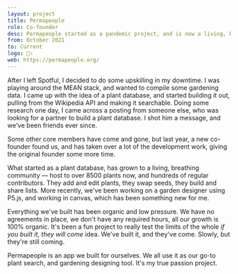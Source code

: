 ```yaml
---
layout: project
title: Permapeople
role: Co-founder
desc: Permapeople started as a pandemic project, and is now a living, breathing community
from: October 2021
to: Current
logo: 🌱✌️
web: https://permapeople.org/
---
```


After I left Spotful, I decided to do some upskilling in my downtime. I was playing around the MEAN stack, and wanted to compile some gardening data. I came up with the idea of a plant database, and started building it out, pulling from the Wikipedia API and making it searchable. Doing some research one day, I came across a posting from someone else, who was looking for a partner to build a plant database. I shot him a message, and we've been friends ever since.

Some other core members have come and gone, but last year, a new co-founder found us, and has taken over a lot of the development work, giving the original founder some more time.

What started as a plant database, has grown to a living, breathing community — host to over 8500 plants now, and hundreds of regular contributors. They add and edit plants, they swap seeds, they build and share lists. More recently, we've been working on a garden designer using P5.js, and working in canvas, which has been something new for me.

Everything we've built has been organic and low pressure. We have no agreements in place, we don't have any required hours, all our growth is 100% organic. It's been a fun project to really test the limits of the whole _if you built it, they will come_ idea. We've built it, and they've come. Slowly, but they're still coming.

Permapeople is an app we built for ourselves. We all use it as our go-to plant search, and gardening designing tool. It's my true passion project.